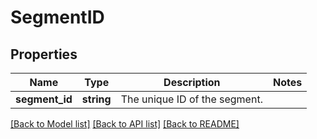 # SegmentID

## Properties
Name | Type | Description | Notes
------------ | ------------- | ------------- | -------------
**segment_id** | **string** | The unique ID of the segment. | 

[[Back to Model list]](../../README.md#documentation-for-models) [[Back to API list]](../../README.md#documentation-for-api-endpoints) [[Back to README]](../../README.md)

